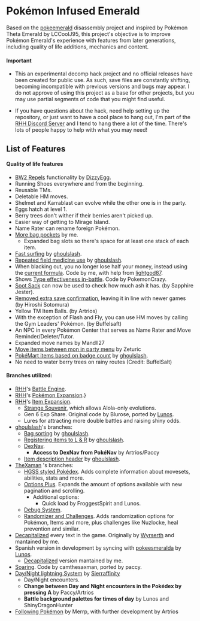 # Pokémon Infused Emerald

Based on the [pokeemerald](https://github.com/pret/pokeemerald) disassembly project and inspired by Pokémon Theta Emerald by LCCoolJ95, this project's objective is to improve Pokémon Emerald's experience with features from later generations, including quality of life additions, mechanics and content.

#### Important
* This an experimental decomp hack project and no official releases have been created for public use. As such, save files are constantly shifting, becoming incompatible with previous versions and bugs may appear. I do not approve of using this project as a base for other projects, but you may use partial segments of code that you might find useful.

* If you have questions about the hack, need help setting up the repository, or just want to have a cool place to hang out, I'm part of the [RHH Discord Server](https://discord.gg/aha7DBH) and I tend to hang there a lot of the time. There's lots of people happy to help with what you may need!

## List of Features
#### Quality of life features
* [BW2 Repels](https://github.com/DizzyEggg/pokeemerald/tree/repel) functionality by [DizzyEgg](https://github.com/dizzyeggg).
* Running Shoes everywhere and from the beginning.
* Reusable TMs.
* Deletable HM moves.
* Shelmet and Karrablast can evolve while the other one is in the party.
* Eggs hatch at level 1.
* Berry trees don't wither if their berries aren't picked up.
* Easier way of getting to Mirage Island.
* Name Rater can rename foreign Pokémon.
* [More bag pockets](https://github.com/AsparagusEduardo/pokeemerald/tree/BetterBag) by me.
	* Expanded bag slots so there's space for at least one stack of each item.
* [Fast surfing](https://www.pokecommunity.com/showthread.php?p=10137446#post10137446) by [ghoulslash](https://github.com/ghoulslash).
* [Repeated field medicine use](https://www.pokecommunity.com/showthread.php?p=10206290#post10206290) by [ghoulslash](https://github.com/ghoulslash).
* When blacking out, you no longer lose half your money, instead using the [current formula](https://github.com/AsparagusEduardo/pokeemerald/tree/WhiteOutMoney). Code by me, with help from [lightgod87](https://github.com/lightgod87).
* Shows [Type effectiveness in-battle](https://www.pokecommunity.com/showthread.php?p=10167016#post10167016). Code by PokemonCrazy.
* [Soot Sack](https://www.pokecommunity.com/showthread.php?p=10222284#post10222284) can now be used to check how much ash it has. (by Sapphire Jester).
* [Removed extra save confirmation](https://www.pokecommunity.com/showthread.php?p=10211835#post10211835), leaving it in line with newer games (by Hiroshi Sotomura)
* Yellow TM Item Balls. (by Artrios)
* With the exception of Flash and Fly, you can use HM moves by calling the Gym Leaders' Pokémon. (by Buffelsaft)
* An NPC in every Pokémon Center that serves as Name Rater and Move Reminder/Deleter/Tutor.
* Expanded move names by Mandll27
* [Move items between mon in party menu](https://www.pokecommunity.com/showpost.php?p=10120157&postcount=43) by Zeturic
* [PokéMart items based on badge count](https://github.com/pret/pokeemerald/wiki/Shop-Items-By-Badge-Count) by [ghoulslash](https://github.com/ghoulslash).
* No need to water berry trees on rainy routes (Credit: BuffelSalt)

#### Branches utilized:
* [RHH](https://github.com/rh-hideout)'s [Battle Engine](https://github.com/rh-hideout/pokeemerald-expansion/tree/battle_engine).
* [RHH](https://github.com/rh-hideout)'s [Pokémon Expansion](https://github.com/rh-hideout/pokeemerald-expansion/tree/pokemon_expansion).}
* [RHH](https://github.com/rh-hideout)'s [Item Expansion](https://github.com/rh-hideout/pokeemerald-expansion/tree/pokemon_expansion).
	* [Strange Souvenir](https://github.com/AsparagusEduardo/pokeemerald/tree/AlolanEvolution), which allows Alola-only evolutions.
	* Gen 6 Exp Share. Original code by Blurose, ported by [Lunos](https://github.com/LOuroboros).
	* Lures for attracting more double battles and raising shiny odds.
* [ghoulslash](https://github.com/ghoulslash)'s branches:
	* [Bag sorting](https://www.pokecommunity.com/showthread.php?p=10167488#post10167488) by [ghoulslash](https://github.com/ghoulslash).
	* [Registering items to L & R](https://www.pokecommunity.com/showthread.php?p=10134388#post10134388) by [ghoulslash](https://github.com/ghoulslash).
	* [DexNav](https://github.com/ghoulslash/pokeemerald/tree/dexnav).
    	* **Access to DexNav from PokéNav** by Artrios/Paccy
	* [Item description header](https://github.com/ghoulslash/pokeemerald/tree/item_desc_header) by [ghoulslash](https://github.com/ghoulslash).
* [TheXaman](https://github.com/TheXaman/pokeemerald) 's branches:
	* [HGSS styled Pokédex](https://github.com/TheXaman/pokeemerald/tree/tx_pokedexPlus_hgss). Adds complete information about movesets, abilities, stats and more.
	* [Options Plus](https://github.com/TheXaman/pokeemerald/tree/tx_optionsPlus). Expands the amount of options available with new pagination and scrolling.
		* Additional options:
			* Quick load by FroggestSpirit and Lunos.
	* [Debug System](https://github.com/TheXaman/pokeemerald/tree/tx_debug_system).
	* [Randomizer and Challenges](https://github.com/TheXaman/pokeemerald/blob/tx_randomizer_and_challenges/TX_RAC_FEATURES.md). Adds randomization options for Pokémon, Items and more, plus challenges like Nuzlocke, heal prevention and similar.
* [Decapitalized](https://github.com/AsparagusEduardo/pokeemerald/tree/Decapitalization) every text in the game. Originally by [Wyrserth](https://github.com/Wyrserth) and mantained by me.
* Spanish version in development by syncing with [pokeesmeralda](https://github.com/LOuroboros/pokeemerald/tree/pokeesmeralda) by [Lunos](https://github.com/LOuroboros).
	* [Decapitalized](https://github.com/AsparagusEduardo/pokeemerald/tree/pokeesmeralda_decap) version mantained by me.
* [Soaring](https://www.pokecommunity.com/showthread.php?t=422107). Code by camthesaxman, ported by paccy.
* [Day/Night lightning System](https://github.com/huderlem/pokeemerald/tree/daynight-diego) by [Sierraffinity](https://github.com/Sierraffinity)
	* Day/Night encounters.
    * **Change between Day and Night encounters in the Pokédex by pressing A** by Paccy/Artrios
	* **Battle background palettes for times of day** by Lunos and ShinyDragonHunter
* [Following Pokémon](https://github.com/aarant/pokeemerald/tree/romhack) by Merrp, with further development by Artrios

